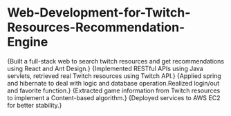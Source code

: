 # Web-Development-for-Twitch-Resources-Recommendation-Engine
{Built a full-stack web to search twitch resources and get recommendations using React and Ant Design.}
{Implemented RESTful APIs using Java servlets, retrieved real Twitch resources using Twitch API.}
{Applied spring and hibernate to deal with logic and database operation.Realized login/out and favorite function.}
{Extracted game information from Twitch resources to implement a Content-based algorithm.}
{Deployed services to AWS EC2 for better stability.}
